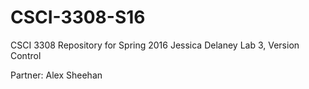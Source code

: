# CSCI-3308-S16
CSCI 3308 Repository for Spring 2016
Jessica Delaney
Lab 3, Version Control

Partner: Alex Sheehan
